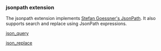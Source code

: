 ### jsonpath extension

The jsonpath extension implements [Stefan Goessner's JsonPath](http://goessner.net/articles/JsonPath/).  It also supports search and replace using JsonPath expressions.

[json_query](json_query.md)

[json_replace](json_replace.md)


